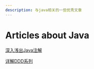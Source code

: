 ```yaml
---
description: 与java相关的一些优秀文章
---
```


# Articles about Java

[深入浅出Java注解](https://www.jianshu.com/p/5cac4cb9be54)

[详解DDD系列](https://developer.aliyun.com/article/719251)
